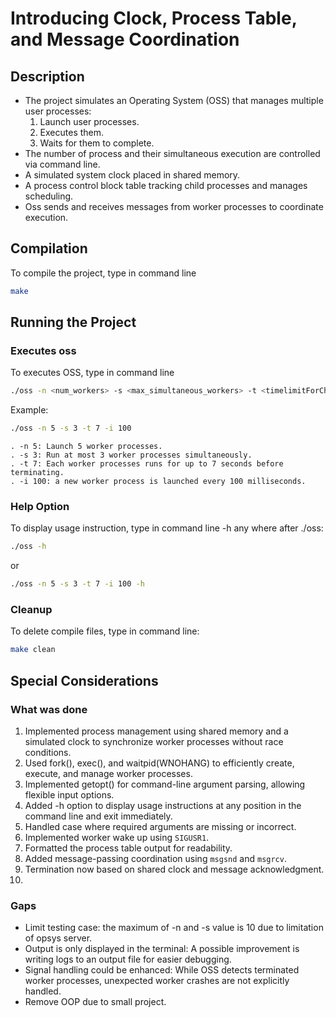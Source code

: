# **Introducing Clock, Process Table, and Message Coordination**

## **Description**
- The project simulates an Operating System (OSS) that manages multiple user processes:
    1. Launch user processes.
    2. Executes them.
    3. Waits for them to complete.
- The number of process and their simultaneous execution are controlled via command line.
- A simulated system clock placed in shared memory.
- A process control block table tracking child processes and manages scheduling.
- Oss sends and receives messages from worker processes to coordinate execution.
  

## **Compilation**

To compile the project, type in command line

```sh
make
```

## **Running the Project**

### Executes oss

To executes OSS, type in command line

```sh
./oss -n <num_workers> -s <max_simultaneous_workers> -t <timelimitForChildren> -i <intervalInMsToLaunchChildren>
```

Example:

```sh
./oss -n 5 -s 3 -t 7 -i 100
```

```plaintext
. -n 5: Launch 5 worker processes.
. -s 3: Run at most 3 worker processes simultaneously.
. -t 7: Each worker processes runs for up to 7 seconds before terminating.
. -i 100: a new worker process is launched every 100 milliseconds.
```

### Help Option

To display usage instruction, type in command line -h any where after ./oss:

```sh
./oss -h
```

or

```sh
./oss -n 5 -s 3 -t 7 -i 100 -h
```

### Cleanup

To delete compile files, type in command line:

```sh
make clean
```

## Special Considerations

### What was done

1. Implemented process management using shared memory and a simulated clock to synchronize worker processes without
race conditions.
2. Used fork(), exec(), and waitpid(WNOHANG) to efficiently create, execute, and manage worker processes.
3. Implemented getopt() for command-line argument parsing, allowing flexible input options.
4. Added -h option to display usage instructions at any position in the command line and exit immediately.
5. Handled case where required arguments are missing or incorrect.
6. Implemented worker wake up using `SIGUSR1`.
7. Formatted the process table output for readability.
8. Added message-passing coordination using `msgsnd` and `msgrcv`.
9. Termination now based on shared clock and message acknowledgment.
10. 
### Gaps

- Limit testing case: the maximum of  -n and -s value is 10 due to limitation of opsys server.
- Output is only displayed in the terminal: A possible improvement is writing logs to an output file for easier debugging.
- Signal handling could be enhanced: While OSS detects terminated worker processes, unexpected worker crashes are not explicitly handled.
- Remove OOP due to small project.
